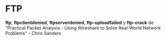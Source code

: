 FTP
=========
**ftp**, **ftpclientdenied**, **ftpserverdenied**, **ftp-uploadfailed** y **ftp-crack** de "Practical Packet Analysis - Using Wireshark to Solve Real-World Network Problems" - Chris Sanders
